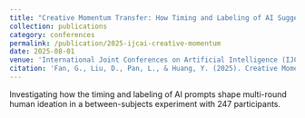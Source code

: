 ```yaml
---
title: "Creative Momentum Transfer: How Timing and Labeling of AI Suggestions Shape Iterative Human Ideation"
collection: publications
category: conferences
permalink: /publication/2025-ijcai-creative-momentum
date: 2025-08-01
venue: 'International Joint Conferences on Artificial Intelligence (IJCAI)'
citation: 'Fan, G., Liu, D., Pan, L., & Huang, Y. (2025). Creative Momentum Transfer: How Timing and Labeling of AI Suggestions Shape Iterative Human Ideation. In <i>International Joint Conferences on Artificial Intelligence (IJCAI)</i>.'
---
```


Investigating how the timing and labeling of AI prompts shape multi-round human ideation in a between-subjects experiment with 247 participants.

